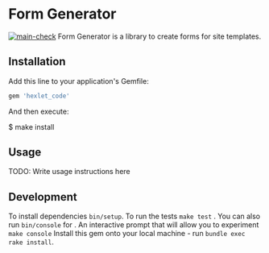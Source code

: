 # Form Generator

[![main-check](https://github.com/RamiGaggi/rails-project-lvl1/actions/workflows/main-check.yml/badge.svg)](https://github.com/RamiGaggi/rails-project-lvl1/actions/workflows/main-check.yml)
Form Generator is a library to create forms for site templates.

## Installation

Add this line to your application's Gemfile:

```ruby
gem 'hexlet_code'
```

And then execute:

$ make install

## Usage

TODO: Write usage instructions here

## Development

To install dependencies `bin/setup`.
To run the tests `make test` . You can also run `bin/console` for .
An interactive prompt that will allow you to experiment `make console`
Install this gem onto your local machine - run `bundle exec rake install`.
